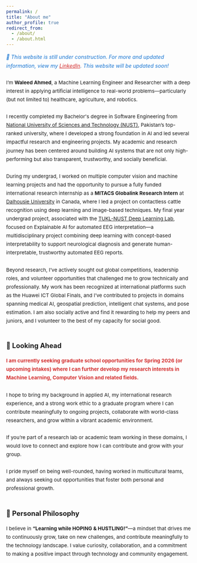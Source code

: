 ```yaml
---
permalink: /
title: "About me"
author_profile: true
redirect_from: 
  - /about/
  - /about.html
---
```


<style>
.about-section-custom {
  font-size: 0.97em;
  line-height: 1.7;
  max-width: 900px;
  margin: 0 auto;
}
.about-section-custom h2 {
  font-size: 1.35em;
  margin-top: 2.2em;
  margin-bottom: 0.7em;
}
.notice-under-construction {
  color: #1976d2;
  font-style: italic;
  font-size: 1.05em;
  margin-bottom: 1.5em;
  display: block;
}
@media (max-width: 600px) {
  .about-section-custom { font-size: 0.93em; }
  .about-section-custom h2 { font-size: 1.1em; }
}
</style>

<div class="about-section-custom">
<span class="notice-under-construction">
  🚧 This website is still under construction. For more and updated information, view my <a href="https://www.linkedin.com/in/waleed-u" target="_blank" style="color:#d32f2f; text-decoration:underline;">LinkedIn</a>. This website will be updated soon!
</span>

<p>
I’m <b>Waleed Ahmed</b>, a Machine Learning Engineer and Researcher with a deep interest in applying artificial intelligence to real-world problems—particularly (but not limited to) healthcare, agriculture, and robotics.<br><br>
I recently completed my Bachelor's degree in Software Engineering from <a href="https://nust.edu.pk/" target="_blank">National University of Sciences and Technology (NUST)</a>, Pakistan’s top-ranked university, where I developed a strong foundation in AI and led several impactful research and engineering projects. My academic and research journey has been centered around building AI systems that are not only high-performing but also transparent, trustworthy, and socially beneficial.<br><br>
During my undergrad, I worked on multiple computer vision and machine learning projects and had the opportunity to pursue a fully funded international research internship as a <b>MITACS Globalink Research Intern</b> at <a href="https://www.dal.ca/" target="_blank">Dalhousie University</a> in Canada, where I led a project on contactless cattle recognition using deep learning and image-based techniques. My final year undergrad project, associated with the <a href="https://tukl.seecs.nust.edu.pk/" target="_blank">TUKL-NUST Deep Learning Lab</a>, focused on Explainable AI for automated EEG interpretation—a multidisciplinary project combining deep learning with concept-based interpretability to support neurological diagnosis and generate human-interpretable, trustworthy automated EEG reports.<br><br>
Beyond research, I’ve actively sought out global competitions, leadership roles, and volunteer opportunities that challenged me to grow technically and professionally. My work has been recognized at international platforms such as the Huawei ICT Global Finals, and I’ve contributed to projects in domains spanning medical AI, geospatial prediction, intelligent chat systems, and pose estimation. I am also socially active and find it rewarding to help my peers and juniors, and I volunteer to the best of my capacity for social good.
</p>

<h2>🎯 Looking Ahead</h2>
<p>
<span style="color: #d32f2f; font-weight: bold;">
I am currently seeking graduate school opportunities for Spring 2026 (or upcoming intakes) where I can further develop my research interests in Machine Learning, Computer Vision and related fields.
</span><br><br>
I hope to bring my background in applied AI, my international research experience, and a strong work ethic to a graduate program where I can contribute meaningfully to ongoing projects, collaborate with world-class researchers, and grow within a vibrant academic environment.<br><br>
If you’re part of a research lab or academic team working in these domains, I would love to connect and explore how I can contribute and grow with your group.<br><br>
I pride myself on being well-rounded, having worked in multicultural teams, and always seeking out opportunities that foster both personal and professional growth.
</p>

<h2>🌱 Personal Philosophy</h2>
<p>
I believe in <b>“Learning while HOPING & HUSTLING!”</b>—a mindset that drives me to continuously grow, take on new challenges, and contribute meaningfully to the technology landscape. I value curiosity, collaboration, and a commitment to making a positive impact through technology and community engagement.
</p>

</div>